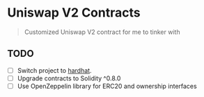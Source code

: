 Uniswap V2 Contracts
====================
> Customized Uniswap V2 contract for me to tinker with

## TODO
- [ ] Switch project to [hardhat](https://hardhat.org).
- [ ] Upgrade contracts to Solidity ^0.8.0
- [ ] Use OpenZeppelin library for ERC20 and ownership interfaces
